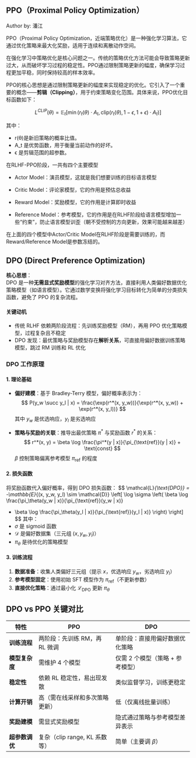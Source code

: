 ##  PPO（Proximal Policy Optimization）

Author by: 潘江


PPO（Proximal Policy Optimization，近端策略优化）是一种强化学习算法，它通过优化策略来最大化奖励，适用于连续和离散动作空间。


在强化学习中策略优化是核心问题之一。传统的策略优化方法可能会导致策略更新过大，从而破坏学习过程的稳定性。PPO通过限制策略更新的幅度，确保学习过程更加平稳，同时保持较高的样本效率。


PPO的核心思想是通过限制策略更新的幅度来实现稳定的优化。它引入了一个重要的概念——**剪辑（Clipping）**，用于约束策略变化范围。具体来说，PPO优化目标函数如下：

$$
L^{CLIP}(\theta) = \mathbb{E}_t \left[ \min(r_t(\theta) \cdot A_t, \text{clip}(r_t(\theta), 1-\epsilon, 1+\epsilon) \cdot A_t) \right]
$$

其中：
- r(θ)是新旧策略的概率比值。
- A_t 是优势函数，用于衡量当前动作的好坏。
- ϵ 是剪辑范围的超参数。


在RLHF-PPO阶段，一共有四个主要模型

- Actor Model：演员模型，这就是我们想要训练的目标语言模型

- Critic Model：评论家模型，它的作用是预估总收益 

- Reward Model：奖励模型，它的作用是计算即时收益 

- Reference Model：参考模型，它的作用是在RLHF阶段给语言模型增加一些“约束”，防止语言模型训歪（朝不受控制的方向更新，效果可能越来越差）

在上面的四个模型中Actor/Critic Model在RLHF阶段是需要训练的，而Reward/Reference Model是参数冻结的。


## DPO (Direct Preference Optimization)

**核心思想**：  
DPO 是一种**无需显式奖励模型**的强化学习对齐方法，直接利用人类偏好数据优化策略模型（如语言模型）。它通过数学变换将强化学习目标转化为简单的分类损失函数，避免了 PPO 的复杂流程。

#### 关键动机
- 传统 RLHF 依赖两阶段流程：先训练奖励模型（RM），再用 PPO 优化策略模型，过程复杂且不稳定
- DPO 发现：最优策略与奖励模型存在**解析关系**，可直接用偏好数据训练策略模型，跳过 RM 训练和 RL 优化

### DPO 工作原理
#### 1. 理论基础
- **偏好建模**：基于 Bradley-Terry 模型，偏好概率表示为：
  $$
  P(y_w \succ y_l | x) = \frac{\exp(r^*(x, y_w))}{\exp(r^*(x, y_w)) + \exp(r^*(x, y_l))}
  $$
  其中 $y_w$ 是优选响应，$y_l$ 是劣选响应
  
- **策略与奖励的关联**：推导出最优策略 $\pi^*$ 与奖励函数 $r^*$ 的关系：
  $$
  r^*(x, y) = \beta \log \frac{\pi^*(y | x)}{\pi_{\text{ref}}(y | x)} + \text{const}
  $$
  $\beta$ 控制策略偏离参考模型 $\pi_{\text{ref}}$ 的程度

#### 2. 损失函数
将奖励函数代入偏好概率，得到 DPO 损失函数：
$$
\mathcal{L}_{\text{DPO}} = -\mathbb{E}_{(x, y_w, y_l) \sim \mathcal{D}} \left[ 
\log \sigma \left( 
\beta \log \frac{\pi_\theta(y_w | x)}{\pi_{\text{ref}}(y_w | x)} 
- \beta \log \frac{\pi_\theta(y_l | x)}{\pi_{\text{ref}}(y_l | x)} 
\right) \right]
$$
其中：
- $\sigma$ 是 sigmoid 函数
- $\mathcal{D}$ 是偏好数据集（三元组 $(x, y_w, y_l)$）
- $\pi_\theta$ 是待优化的策略模型

#### 3. 训练流程
1. **数据准备**：收集人类偏好三元组（提示 $x$，优选响应 $y_w$，劣选响应 $y_l$）
2. **参考模型固定**：使用初始 SFT 模型作为 $\pi_{\text{ref}}$（不更新参数）
3. **直接优化策略**：通过最小化 $\mathcal{L}_{\text{DPO}}$ 更新 $\pi_\theta$

## DPO vs PPO 关键对比
| **特性**         | **PPO**                          | **DPO**                          |
|------------------|----------------------------------|----------------------------------|
| **训练流程**     | 两阶段：先训练 RM，再 RL 微调    | 单阶段：直接用偏好数据优化策略   |
| **模型复杂度**   | 需维护 4 个模型                 | 仅需 2 个模型（策略 + 参考模型） |
| **稳定性**       | 依赖 RL 稳定性，易出现发散       | 类似监督学习，训练更稳定         |
| **计算开销**     | 高（需在线采样和多次策略更新）   | 低（仅离线批量训练）             |
| **奖励建模**     | 需显式奖励模型                   | 隐式通过策略与参考模型差异表示   |
| **超参数调优**   | 复杂（clip range, KL 系数等）    | 简单（主要调 $\beta$）           |




